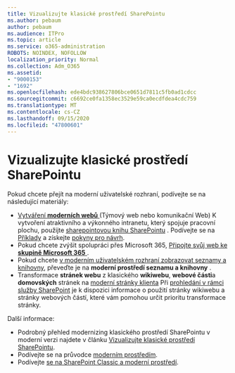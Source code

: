 ```yaml
---
title: Vizualizujte klasické prostředí SharePointu
ms.author: pebaum
author: pebaum
ms.audience: ITPro
ms.topic: article
ms.service: o365-administration
ROBOTS: NOINDEX, NOFOLLOW
localization_priority: Normal
ms.collection: Adm_O365
ms.assetid:
- "9000153"
- "1692"
ms.openlocfilehash: ede4bdc938627806bce0651d7811c5fb0ad1cdcc
ms.sourcegitcommit: c6692ce0fa1358ec3529e59ca0ecdfdea4cdc759
ms.translationtype: MT
ms.contentlocale: cs-CZ
ms.lasthandoff: 09/15/2020
ms.locfileid: "47800601"
---
```

# <a name="modernize-your-classic-sharepoint-experience"></a>Vizualizujte klasické prostředí SharePointu

Pokud chcete přejít na moderní uživatelské rozhraní, podívejte se na následující materiály:

- [Vytváření **moderních webů** ](https://support.office.com/article/create-a-team-site-in-sharepoint-ef10c1e7-15f3-42a3-98aa-b5972711777d) (Týmový web nebo komunikační Web) K vytvoření atraktivního a výkonného intranetu, který spojuje pracovní plochu, použijte [sharepointovou knihu SharePointu](https://lookbook.microsoft.com/assets/SharePoint_lookbook_2019.pdf) . Podívejte se na [Příklady](https://lookbook.microsoft.com/) a získejte [pokyny pro návrh](https://spdesign.azurewebsites.net/).
- Pokud chcete zvýšit spolupráci přes Microsoft 365, [Připojte svůj web ke **skupině Microsoft 365** ](https://docs.microsoft.com/sharepoint/dev/transform/modernize-connect-to-office365-group) .
- Pokud chcete [v moderním uživatelském rozhraní zobrazovat seznamy a knihovny](https://docs.microsoft.com/sharepoint/dev/transform/modernize-userinterface-lists-and-libraries), převeďte je na **moderní prostředí seznamu a knihovny** .
- Transformace **stránek webu** z klasického **wikiwebu**, **webové části**a **domovských** stránek na [moderní stránky klienta](https://docs.microsoft.com/sharepoint/dev/transform/modernize-userinterface-site-pages) Při [prohledání v rámci služby SharePoint](https://docs.microsoft.com/sharepoint/dev/transform/modernize-scanner) je k dispozici informace o použití stránky wikiwebu a stránky webových částí, které vám pomohou určit prioritu transformace stránky.

Další informace:

- Podrobný přehled modernizing klasického prostředí SharePointu v moderní verzi najdete v článku [Vizualizujte klasické prostředí SharePointu](https://docs.microsoft.com/sharepoint/dev/transform/modernize-classic-sites).
- Podívejte se na průvodce [moderním prostředím](https://docs.microsoft.com/sharepoint/guide-to-sharepoint-modern-experience).
- Podívejte [se na SharePoint Classic a moderní prostředí](https://support.office.com/article/sharepoint-classic-and-modern-experiences-5725c103-505d-4a6e-9350-300d3ec7d73f).
